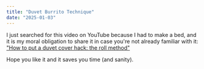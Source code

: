 ```yaml
---
title: "Duvet Burrito Technique"
date: "2025-01-03"
---
```

I just searched for this video on YouTube because I had to make a bed, and it is my moral obligation to share it in case you're not already familiar with it: ["How to put a duvet cover hack: the roll method"](https://www.youtube.com/watch?v=jyxzxLloOV0)

Hope you like it and it saves you time (and sanity).
